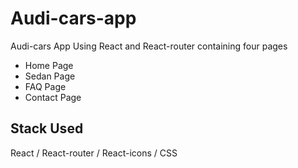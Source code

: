 # Audi-cars-app

Audi-cars App Using React and React-router containing four pages 
- Home Page
- Sedan Page
- FAQ Page
- Contact Page

## Stack Used

React / React-router / React-icons / CSS
